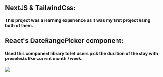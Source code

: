 
## NextJS & TailwindCss:
#### This project was a learning experience as It was my first project using both of them.

## React's DateRangePicker component:
#### Used this component library to let users pick the duration of the stay with preselects like current month / week.
![](Airbnb_UI.gif)
